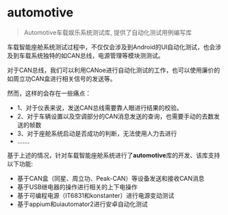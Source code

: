 # automotive
>  Automotive车载娱乐系统测试库, 提供了自动化测试用例编写库

车载智能座舱系统测试过程中，不仅仅会涉及到Android的UI自动化测试，也会涉及到车载系统独特的如CAN总线，电源管理等模块测测试。

对于CAN总线，我们可以利用CANoe进行自动化测试的工作，也可以使用廉价的如周立功CAN盒进行相关信号的发送等。

然而，这样的会存在一些痛点：

- 1、对于仪表来说，发送CAN总线需要靠人眼进行结果的校验。
- 2、对于车辆设置以及空调部分的CAN消息发送的查询，也需要手动的去数发送的帧数
- 3、对于座舱系统启动是否成功的判断，无法使用人力去进行
- .......

基于上述的情况，针对车载智能座舱系统进行了**automotive**库的开发、该库支持以下功能:

- 基于CAN盒（同星、周立功、Peak-CAN）等设备发送和接收CAN消息
- 基于USB继电器的操作进行相关的上下电操作
- 基于可编程电源（IT6831和konstanter）进行电源变动测试
- 基于appium和uiautomator2进行安卓自动化测试

